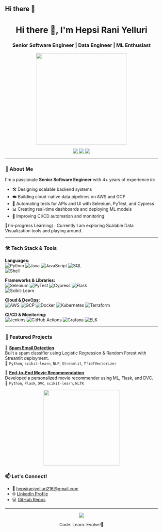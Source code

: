 ## Hi there 👋
<!-- README.md for Hepsi Rani Yelluri -->

<h1 align="center">Hi there 👋, I'm Hepsi Rani Yelluri</h1>
<h3 align="center">Senior Software Engineer | Data Engineer | ML Enthusiast</h3>

<p align="center">
  <img src="https://media.giphy.com/media/qgQUggAC3Pfv687qPC/giphy.gif" width="300">
</p>

<p align="center">
  <a href="https://www.linkedin.com/in/hepsi-rani-4b78a3344/" target="_blank">
    <img src="https://img.shields.io/badge/-Linkedin-blue?style=for-the-badge&logo=Linkedin&logoColor=white" />
  </a>
  <a href="https://github.com/Hepsi216" target="_blank">
    <img src="https://img.shields.io/badge/-GitHub-181717?style=for-the-badge&logo=github&logoColor=white" />
  </a>
  <a href="mailto:hepsiraniyelluri216@gmail.com">
    <img src="https://img.shields.io/badge/-Email-D14836?style=for-the-badge&logo=gmail&logoColor=white" />
  </a>
</p>

---

### 🚀 About Me

I'm a passionate **Senior Software Engineer** with 4+ years of experience in:

- 🛠️ Designing scalable backend systems
- ☁️ Building cloud-native data pipelines on AWS and GCP
- 🧪 Automating tests for APIs and UI with Selenium, PyTest, and Cypress
- 📊 Creating real-time dashboards and deploying ML models
- 🔄 Improving CI/CD automation and monitoring

🌱(In-progress Learning) : Currently I am exploring Scalable Data Visualization tools and playing around.

---

### 🛠️ Tech Stack & Tools

**Languages:**  
![Python](https://img.shields.io/badge/-Python-blue?logo=python&logoColor=white) 
![Java](https://img.shields.io/badge/-Java-red?logo=java&logoColor=white) 
![JavaScript](https://img.shields.io/badge/-JavaScript-yellow?logo=javascript&logoColor=white)
![SQL](https://img.shields.io/badge/-SQL-blue?logo=postgresql&logoColor=white)  
![Shell](https://img.shields.io/badge/-Shell-89e051?logo=gnu-bash&logoColor=white)

**Frameworks & Libraries:**  
![Selenium](https://img.shields.io/badge/-Selenium-43B02A?logo=selenium&logoColor=white)
![PyTest](https://img.shields.io/badge/-PyTest-0A0A0A?logo=pytest)
![Cypress](https://img.shields.io/badge/-Cypress-17202C?logo=cypress)
![Flask](https://img.shields.io/badge/-Flask-000000?logo=flask)  
![Scikit-Learn](https://img.shields.io/badge/-ScikitLearn-f7931e?logo=scikit-learn&logoColor=white)

**Cloud & DevOps:**  
![AWS](https://img.shields.io/badge/-AWS-orange?logo=amazon-aws&logoColor=white)
![GCP](https://img.shields.io/badge/-GCP-blue?logo=google-cloud&logoColor=white)
![Docker](https://img.shields.io/badge/-Docker-2496ED?logo=docker&logoColor=white)
![Kubernetes](https://img.shields.io/badge/-Kubernetes-326ce5?logo=kubernetes&logoColor=white)
![Terraform](https://img.shields.io/badge/-Terraform-623ce4?logo=terraform&logoColor=white)

**CI/CD & Monitoring:**  
![Jenkins](https://img.shields.io/badge/-Jenkins-D24939?logo=jenkins&logoColor=white)
![GitHub Actions](https://img.shields.io/badge/-GitHub%20Actions-2088FF?logo=github-actions&logoColor=white)
![Grafana](https://img.shields.io/badge/-Grafana-F46800?logo=grafana&logoColor=white)
![ELK](https://img.shields.io/badge/-ELK-005571?logo=elastic-stack&logoColor=white)

---

### 🌟 Featured Projects

🚀 **[Spam Email Detection](https://github.com/Hepsi216/Spam_email_detection)**  
Built a spam classifier using Logistic Regression & Random Forest with Streamlit deployment.  
📌 `Python`, `scikit-learn`, `NLP`, `Streamlit`, `TfidfVectorizer`

🧠 **[End-to-End Movie Recommendation](https://github.com/Hepsi216/End_to_end_movie_recommendation)**  
Developed a personalized movie recommender using ML, Flask, and DVC.  
📌 `Python`, `Flask`, `DVC`, `scikit-learn`, `NLTK`

<p align="center">
  <img src="https://media4.giphy.com/media/v1.Y2lkPTc5MGI3NjExd3U1aDE1b29pMGJsbWs3Y3Fxa2htOHh4d3BwcHRwaWpkcGd2dWR4ayZlcD12MV9pbnRlcm5hbF9naWZfYnlfaWQmY3Q9Zw/2nt2dX21yO0NAaP7BS/giphy.gif" width="250"/>
</p>

### 📫 Let's Connect!

- 💌 [hepsiraniyelluri216@gmail.com](mailto:hepsiraniyelluri216@gmail.com)
- 🌐 [LinkedIn Profile](https://www.linkedin.com/in/hepsi-rani-4b78a3344/)
- 💻 [GitHub Repos](https://github.com/Hepsi216)

---
<p align="center">
  <img src="https://readme-typing-svg.demolab.com/?lines=Thanks+for+visiting!;Happy+Coding!&font=Fira+Code&center=true&width=380&height=45&color=00BFFF">
</p>

<p align="center">Code. Learn. Evolve!💙</p>



<!--
**Hepsi216/Hepsi216** is a ✨ _special_ ✨ repository because its `README.md` (this file) appears on your GitHub profile.

Here are some ideas to get you started:

- 🔭 I’m currently working on ...
- 🌱 I’m currently learning ...
- 👯 I’m looking to collaborate on ...
- 🤔 I’m looking for help with ...
- 💬 Ask me about ...
- 📫 How to reach me: ...
- 😄 Pronouns: ...
- ⚡ Fun fact: ...
-->
